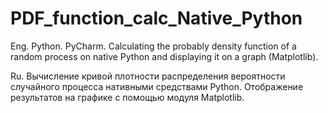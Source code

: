 # PDF_function_calc_Native_Python

Eng.
Python. PyCharm. Calculating the probably density function of a random process on native Python and displaying it on a graph (Matplotlib).

Ru.
Вычисление кривой плотности распределения вероятности случайного процесса нативными средствами Python. Отображение результатов на графике с помощью модуля Matplotlib.
